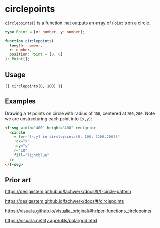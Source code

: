 # circlepoints

`circlepoints()` is a function that outputs an array of `Point`'s on a circle.

```ts
type Point = [x: number, y: number];

function circlepoints(
  length: number,
  r: number,
  position: Point = [0, 0]
): Point[];
```

## Usage

```md
{{ circlepoints(8, 100) }}
```

## Examples

Drawing a `16` points on circle with radius of `100`, centered at `200,200`. Note we are unstructuring each point into `[x,y]`:

```md
<f-svg width="400" height="400" rectgrid>
  <circle
    v-for="[x,y] in circlepoints(8, 100, [200,200])"
    :cx="x"
    :cy="y"
    r="10"
    fill="lightblue"
  />
</f-svg>
```

## Prior art

https://designstem.github.io/fachwerk/docs/#/f-circle-pattern

https://designstem.github.io/fachwerk/docs/#/circlepoints

https://visualia.github.io/visualia_original/#helper-functions_circlepoints

https://visualia.netlify.app/utils/polargrid.html
